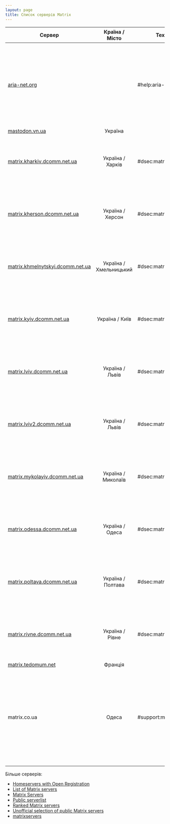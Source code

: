 ```yaml
---
layout: page
title: Список серверів Matrix
---
```

| Сервер                                                                      |     Країна / Місто     | Технічна підтримка                | Опис                                                                                                                                                                                                  |
|-----------------------------------------------------------------------------|:----------------------:|-----------------------------------|-------------------------------------------------------------------------------------------------------------------------------------------------------------------------------------------------------|
| [aria-net.org](https://aria-net.org)                                        |                        | #help:aria-net.org                | Aria - це мережа сайтів і сервісів, що спеціалізуються на спілкуванні в режимі реального часу, VoIP, миттєвих повідомленнях, децентралізованих і федеративних протоколах та інфраструктурах. |
| [mastodon.vn.ua](https://mastodon.vn.ua/)                                   |        Україна         |                                   |                                                                                                                                                                                                       |
| [matrix.kharkiv.dcomm.net.ua](https://chat.kharkiv.dcomm.net.ua)            |    Україна / Харків    | #dsec:matrix.kherson.dcomm.net.ua | Альтернативні способи комунікації в умовах цензури, перебоїв та обмежень у роботі інтернет-мережі в Україні.                                                                                          |
| [matrix.kherson.dcomm.net.ua](https://chat.kherson.dcomm.net.ua/)           |    Україна / Херсон    | #dsec:matrix.kherson.dcomm.net.ua | Альтернативні способи комунікації в умовах цензури, перебоїв та обмежень у роботі інтернет-мережі в Україні.                                                                                          |
| [matrix.khmelnytskyi.dcomm.net.ua](https://chat.khmelnytskyi.dcomm.net.ua/) | Україна / Хмельницький | #dsec:matrix.kherson.dcomm.net.ua | Альтернативні способи комунікації в умовах цензури, перебоїв та обмежень у роботі інтернет-мережі в Україні.                                                                                          |
| [matrix.kyiv.dcomm.net.ua](https://chat.kyiv.dcomm.net.ua/)                 |     Україна / Київ     | #dsec:matrix.kherson.dcomm.net.ua | Альтернативні способи комунікації в умовах цензури, перебоїв та обмежень у роботі інтернет-мережі в Україні.                                                                                          |
| [matrix.lviv.dcomm.net.ua](https://matrix.lviv.dcomm.net.ua/)               |    Україна / Львів     | #dsec:matrix.kherson.dcomm.net.ua | Альтернативні способи комунікації в умовах цензури, перебоїв та обмежень у роботі інтернет-мережі в Україні.                                                                                          |
| [matrix.lviv2.dcomm.net.ua](https://chat.lviv2.dcomm.net.ua/)               |    Україна / Львів     | #dsec:matrix.kherson.dcomm.net.ua | Альтернативні способи комунікації в умовах цензури, перебоїв та обмежень у роботі інтернет-мережі в Україні.                                                                                          |
| [matrix.mykolayiv.dcomm.net.ua](https://chat.mykolayiv.dcomm.net.ua/)       |   Україна / Миколаїв   | #dsec:matrix.kherson.dcomm.net.ua | Альтернативні способи комунікації в умовах цензури, перебоїв та обмежень у роботі інтернет-мережі в Україні.                                                                                          |
| [matrix.odessa.dcomm.net.ua](https://matrix.odessa.dcomm.net.ua)            |    Україна / Одеса     | #dsec:matrix.kherson.dcomm.net.ua | Альтернативні способи комунікації в умовах цензури, перебоїв та обмежень у роботі інтернет-мережі в Україні.                                                                                          |
| [matrix.poltava.dcomm.net.ua](https://poltava.dcomm.net.ua/)                |   Україна / Полтава    | #dsec:matrix.kherson.dcomm.net.ua | Альтернативні способи комунікації в умовах цензури, перебоїв та обмежень у роботі інтернет-мережі в Україні.                                                                                          |
| [matrix.rivne.dcomm.net.ua](https://chat.rivne.dcomm.net.ua)                |    Україна / Рівне     | #dsec:matrix.kherson.dcomm.net.ua | Альтернативні способи комунікації в умовах цензури, перебоїв та обмежень у роботі інтернет-мережі в Україні.                                                                                          |
| [matrix.tedomum.net](https://matrix.tedomum.net)                            |        Франція         |                                   |                                                                                                                                                                                                                                       |
| matrix.co.ua                              | Одеса | #support:matrix.co.ua | 2 сервери для дзвінків у Європі (Швеція, Стокгольм) з каналом зв'язку в 10 Гбіт/с; сам сервер фізично знаходиться в Одесі; підтримка завантаження файлів до 300 мб; медіа на сервері зберігаються 120 днів, налаштовані мости у телеграм. |


Більше серверів: 
- [Homeservers with Open Registration](https://servers.joinmatrix.org/)
- [List of Matrix servers](https://tatsumoto-ren.github.io/blog/list-of-matrix-servers.html)
- [Matrix Servers](https://codeberg.org/mskf1383/Matrix-Servers)
- [Public serverlist](https://lar.ven.uber.space/services/matrix/public_serverlist)
- [Ranked Matrix servers](https://tatsumoto-ren.github.io/matrix/)
- [Unofficial selection of public Matrix servers](https://www.hello-matrix.net/public_servers.php)
- [matrixservers](https://github.com/ara4n/matrixservers)
